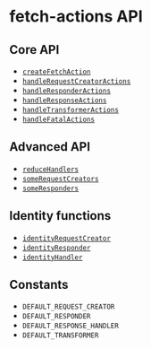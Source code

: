 # fetch-actions API

## Core API
- [`createFetchAction`](createFetchAction.md)
- [`handleRequestCreatorActions`](handleRequestCreatorActions.md)
- [`handleResponderActions`](handleResponderActions.md)
- [`handleResponseActions`](handleResponseActions.md)
- [`handleTransformerActions`](handleTransformerActions.md)
- [`handleFatalActions`](handleFatalActions.md)

## Advanced API
- [`reduceHandlers`](reduceHandlers.md)
- [`someRequestCreators`](someRequestCreators.md)
- [`someResponders`](someResponders.md)

## Identity functions
- [`identityRequestCreator`](identityRequestCreator.md)
- [`identityResponder`](identityResponder.md)
- [`identityHandler`](identityHandler.md)

## Constants
- `DEFAULT_REQUEST_CREATOR`
- `DEFAULT_RESPONDER`
- `DEFAULT_RESPONSE_HANDLER`
- `DEFAULT_TRANSFORMER`
